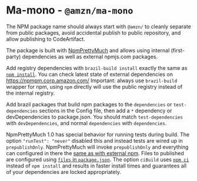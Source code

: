 # Ma-mono - `@amzn/ma-mono`

The NPM package name should always start with `@amzn/` to cleanly separate from
public packages, avoid accidental publish to public repository, and allow
publishing to CodeArtifact.


The package is built with
[NpmPrettyMuch](https://w.amazon.com/bin/view/NpmPrettyMuch/GettingStarted/v1)
and allows using internal (first-party) dependencies as well as external
npmjs.com packages.

Add registry dependencies with `brazil-build install` exactly the same as [`npm
install`](https://docs.npmjs.com/cli-commands/install.html). You can check
latest state of external dependencies on https://npmpm.corp.amazon.com/
Important: always use `brazil-build` wrapper for npm, using `npm` directly will
use the public registry instead of the internal registry.

Add brazil packages that build npm packages to the `dependencies` or
`test-dependencies` sections in the Config file,  then add a `*` dependency or
devDependencies to package.json. You should match `test-dependencies` with
`devDependencies`, and normal `dependencies` with `dependencies`.

NpmPrettyMuch 1.0 has special behavior for running tests during build. The
option `"runTest": "never"` disabled this and instead tests are wired up in
`prepublishOnly`. NpmPrettyMuch will invoke `prepublishOnly` and everything can
configured in there the [same as with external
npm](https://docs.npmjs.com/misc/scripts). Files to published are configured
using [`files` in
`package.json`](https://docs.npmjs.com/configuring-npm/package-json.html#files).
The option `ciBuild` uses [`npm
ci`](https://docs.npmjs.com/cli-commands/ci.html) instead of `npm install` and
results in faster install times and guarantees all of your dependencies are
locked appropriately.
